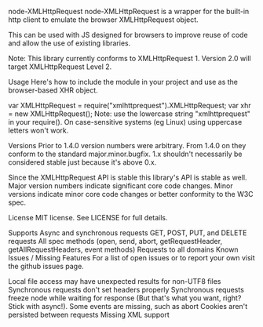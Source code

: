 node-XMLHttpRequest
node-XMLHttpRequest is a wrapper for the built-in http client to emulate the browser XMLHttpRequest object.

This can be used with JS designed for browsers to improve reuse of code and allow the use of existing libraries.

Note: This library currently conforms to XMLHttpRequest 1. Version 2.0 will target XMLHttpRequest Level 2.

Usage
Here's how to include the module in your project and use as the browser-based XHR object.

var XMLHttpRequest = require("xmlhttprequest").XMLHttpRequest;
var xhr = new XMLHttpRequest();
Note: use the lowercase string "xmlhttprequest" in your require(). On case-sensitive systems (eg Linux) using uppercase letters won't work.

Versions
Prior to 1.4.0 version numbers were arbitrary. From 1.4.0 on they conform to the standard major.minor.bugfix. 1.x shouldn't necessarily be considered stable just because it's above 0.x.

Since the XMLHttpRequest API is stable this library's API is stable as well. Major version numbers indicate significant core code changes. Minor versions indicate minor core code changes or better conformity to the W3C spec.

License
MIT license. See LICENSE for full details.

Supports
Async and synchronous requests
GET, POST, PUT, and DELETE requests
All spec methods (open, send, abort, getRequestHeader, getAllRequestHeaders, event methods)
Requests to all domains
Known Issues / Missing Features
For a list of open issues or to report your own visit the github issues page.

Local file access may have unexpected results for non-UTF8 files
Synchronous requests don't set headers properly
Synchronous requests freeze node while waiting for response (But that's what you want, right? Stick with async!).
Some events are missing, such as abort
Cookies aren't persisted between requests
Missing XML support